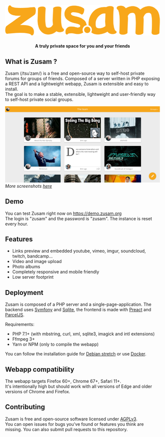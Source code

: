 <h1 align="center">
    <img src="app/src/assets/zusam_logo.png">
</h1>

<h4 align="center">A truly private space for you and your friends</h4>

## What is Zusam ?
Zusam (/tsuˈzam/) is a free and open-source way to self-host private forums for groups of friends. Composed of a server written in PHP exposing a REST API and a lightweight webapp, Zusam is extensible and easy to install.  
The goal is to make a stable, extensible, lightweight and user-friendly way to self-host private social groups.

<span align="center">
    <img src="readme/screenshot.jpg">
</span>
<em>More screenshots <a href="readme">here</a></em>

## Demo
You can test Zusam right now on https://demo.zusam.org  
The login is "zusam" and the password is "zusam". The instance is reset every hour.

## Features
- Links preview and embedded youtube, vimeo, imgur, soundcloud, twitch, bandcamp...
- Video and image upload
- Photo albums
- Completely responsive and mobile friendly
- Low server footprint

## Deployment
Zusam is composed of a PHP server and a single-page-application.
The backend uses [Symfony](https://symfony.com) and [Sqlite](https://sqlite.org/index.html), the frontend is made with [Preact](https://preactjs.com/) and [ParcelJS](https://parceljs.org/).

Requirements:
- PHP 7.1+ (with mbstring, curl, xml, sqlite3, imagick and intl extensions)
- Ffmpeg 3+
- Yarn or NPM (only to compile the webapp)

You can follow the installation guide for [Debian stretch](wiki/debian.md) or use [Docker](wiki/docker.md).

## Webapp compatibility
The webapp targets Firefox 60+, Chrome 67+, Safari 11+.  
It's intentionally high but should work with all versions of Edge and older versions of Chrome and Firefox.

## Contributing
Zusam is free and open-source software licensed under [AGPLv3](https://www.gnu.org/licenses/agpl.html).  
You can open issues for bugs you've found or features you think are missing. You can also submit pull requests to this repository.
